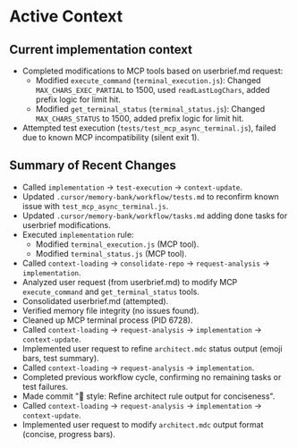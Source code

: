 # Active Context

## Current implementation context
- Completed modifications to MCP tools based on userbrief.md request:
  - Modified `execute_command` (`terminal_execution.js`): Changed `MAX_CHARS_EXEC_PARTIAL` to 1500, used `readLastLogChars`, added prefix logic for limit hit.
  - Modified `get_terminal_status` (`terminal_status.js`): Changed `MAX_CHARS_STATUS` to 1500, added prefix logic for limit hit.
- Attempted test execution (`tests/test_mcp_async_terminal.js`), failed due to known MCP incompatibility (silent exit 1).

## Summary of Recent Changes
- Called `implementation` -> `test-execution` -> `context-update`.
- Updated `.cursor/memory-bank/workflow/tests.md` to reconfirm known issue with `test_mcp_async_terminal.js`.
- Updated `.cursor/memory-bank/workflow/tasks.md` adding done tasks for userbrief modifications.
- Executed `implementation` rule:
    - Modified `terminal_execution.js` (MCP tool).
    - Modified `terminal_status.js` (MCP tool).
- Called `context-loading` -> `consolidate-repo` -> `request-analysis` -> `implementation`.
- Analyzed user request (from userbrief.md) to modify MCP `execute_command` and `get_terminal_status` tools.
- Consolidated userbrief.md (attempted).
- Verified memory file integrity (no issues found).
- Cleaned up MCP terminal process (PID 6728).
- Called `context-loading` -> `request-analysis` -> `implementation` -> `context-update`.
- Implemented user request to refine `architect.mdc` status output (emoji bars, test summary).
- Called `context-loading` -> `request-analysis` -> `implementation`.
- Completed previous workflow cycle, confirming no remaining tasks or test failures.
- Made commit ":art: style: Refine architect rule output for conciseness".
- Called `context-loading` -> `request-analysis` -> `implementation` -> `context-update`.
- Implemented user request to modify `architect.mdc` output format (concise, progress bars).
